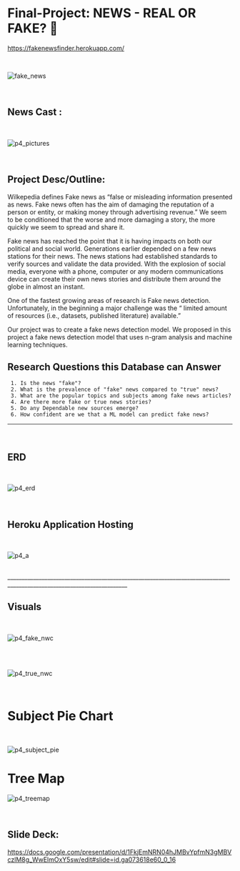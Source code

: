 # Final-Project: NEWS - REAL OR FAKE? :newspaper:

https://fakenewsfinder.herokuapp.com/
<br>

<br>

![fake_news](https://user-images.githubusercontent.com/94247881/169425898-55a8e59f-ef5e-4574-a611-9c38705b2675.jpg)

<br>

## News Cast : 

<br>


![p4_pictures](https://user-images.githubusercontent.com/94247881/171071677-57827d45-3d39-4837-b5c5-d2ec9e8c523f.png)


<br>

## Project Desc/Outline: 

Wilkepedia defines Fake news as “false or misleading information presented as news. Fake news often has the aim of damaging the reputation of a person or entity, or making money through advertising revenue.”  We seem to be conditioned that the worse and more damaging a story, the more quickly we seem to spread and share it.  

Fake news has reached the point that it is having impacts on both our political and social world.  Generations earlier depended on a few news stations for their news.  The news stations had established standards to verify sources and validate the data provided.  With the explosion of social media, everyone with a phone, computer or any modern communications device can create their own news stories and distribute them around the globe in almost an instant. 

One of the fastest growing areas of research is Fake news detection. Unfortunately, in the beginning a major challenge was the “ limited amount of resources (i.e., datasets, published literature) available.” 

Our project was to create a fake news detection model.  We proposed in this project a fake news detection model that uses n-gram analysis and machine learning techniques. 


## Research Questions this Database can Answer ##
     1. Is the news "fake"?
     2. What is the prevalence of "fake" news compared to "true" news?
     3. What are the popular topics and subjects among fake news articles?
     4. Are there more fake or true news stories?
     5. Do any Dependable new sources emerge?
     6. How confident are we that a ML model can predict fake news?
     
____________________________________________________________________________________________________________________
<br>

## ERD

<br>

![p4_erd](https://user-images.githubusercontent.com/94247881/171286257-4ebdea8a-de13-4d27-a0c1-dcb5520d0c0c.png)


<br>

## Heroku Application Hosting

<br>


![p4_a](https://user-images.githubusercontent.com/94247881/171218245-e45a6c89-eb7f-4fae-88d8-852cf329cc55.png)



<br>
________________________________________________________________________________________________________________________
<br>

## Visuals

<br>

![p4_fake_nwc](https://user-images.githubusercontent.com/94247881/171286287-0ad726a2-2bbe-4aff-b664-19b4bddcd49d.png)

<br>
<br>


![p4_true_nwc](https://user-images.githubusercontent.com/94247881/171286350-e7cc8597-b607-4137-9a56-e64203b5fc1c.png)

<br>

# Subject Pie Chart

<br>

![p4_subject_pie](https://user-images.githubusercontent.com/94247881/171287028-98f466f2-c40d-487b-8392-8d25ed99d6c6.png)



# Tree Map



![p4_treemap](https://user-images.githubusercontent.com/94247881/171287095-b372ecdb-1d4f-418f-a845-e8d039e88ce4.png)

<br>

## Slide Deck:
https://docs.google.com/presentation/d/1FkjEmNRN04hJMBvYpfmN3gMBVczlM8g_WwElmOxY5sw/edit#slide=id.ga073618e60_0_16

<br>
